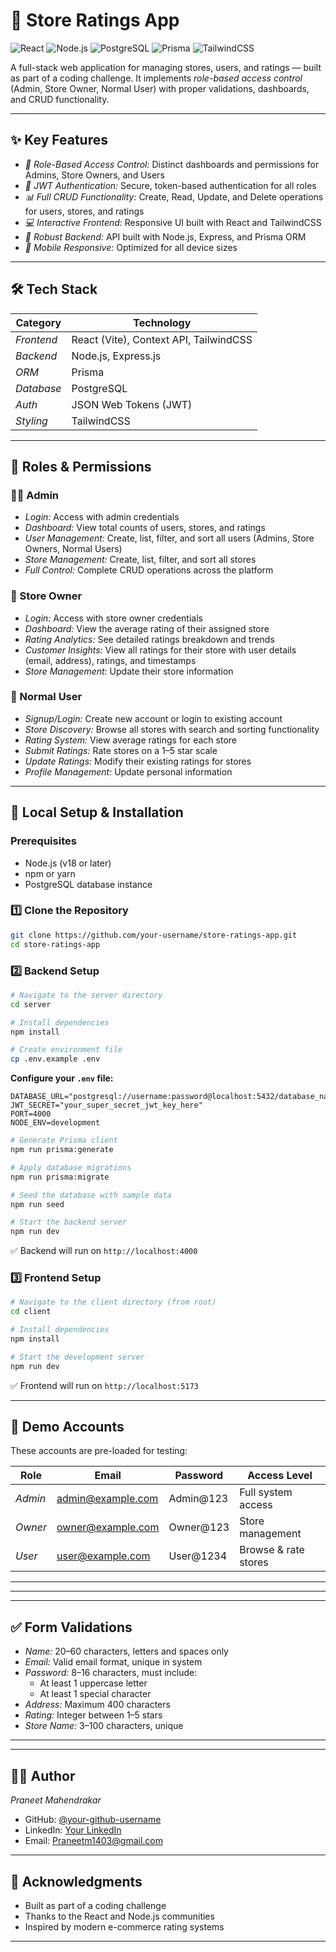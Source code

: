 # 🏪 Store Ratings App

![React](https://img.shields.io/badge/React-20232A?style=for-the-badge&logo=react&logoColor=61DAFB)
![Node.js](https://img.shields.io/badge/Node.js-339933?style=for-the-badge&logo=nodedotjs&logoColor=white)
![PostgreSQL](https://img.shields.io/badge/PostgreSQL-4169E1?style=for-the-badge&logo=postgresql&logoColor=white)
![Prisma](https://img.shields.io/badge/Prisma-2D3748?style=for-the-badge&logo=prisma&logoColor=white)
![TailwindCSS](https://img.shields.io/badge/Tailwind_CSS-38B2AC?style=for-the-badge&logo=tailwind-css&logoColor=white)

A full-stack web application for managing stores, users, and ratings — built as part of a coding challenge. It implements *role-based access control* (Admin, Store Owner, Normal User) with proper validations, dashboards, and CRUD functionality.

---

## ✨ Key Features

- *🔐 Role-Based Access Control:* Distinct dashboards and permissions for Admins, Store Owners, and Users
- *🔑 JWT Authentication:* Secure, token-based authentication for all roles
- *📊 Full CRUD Functionality:* Create, Read, Update, and Delete operations for users, stores, and ratings
- *💻 Interactive Frontend:* Responsive UI built with React and TailwindCSS
- *🚀 Robust Backend:* API built with Node.js, Express, and Prisma ORM
- *📱 Mobile Responsive:* Optimized for all device sizes

---

## 🛠 Tech Stack

| Category      | Technology                                    |
| ------------- | --------------------------------------------- |
| *Frontend*  | React (Vite), Context API, TailwindCSS        |
| *Backend*   | Node.js, Express.js                           |
| *ORM*       | Prisma                                        |
| *Database*  | PostgreSQL                                    |
| *Auth*      | JSON Web Tokens (JWT)                         |
| *Styling*   | TailwindCSS                                   |

---

## 🔑 Roles & Permissions

### 👨‍💼 Admin
- *Login:* Access with admin credentials
- *Dashboard:* View total counts of users, stores, and ratings
- *User Management:* Create, list, filter, and sort all users (Admins, Store Owners, Normal Users)
- *Store Management:* Create, list, filter, and sort all stores
- *Full Control:* Complete CRUD operations across the platform

### 🏪 Store Owner
- *Login:* Access with store owner credentials
- *Dashboard:* View the average rating of their assigned store
- *Rating Analytics:* See detailed ratings breakdown and trends
- *Customer Insights:* View all ratings for their store with user details (email, address), ratings, and timestamps
- *Store Management:* Update their store information

### 👤 Normal User
- *Signup/Login:* Create new account or login to existing account
- *Store Discovery:* Browse all stores with search and sorting functionality
- *Rating System:* View average ratings for each store
- *Submit Ratings:* Rate stores on a 1–5 star scale
- *Update Ratings:* Modify their existing ratings for stores
- *Profile Management:* Update personal information

---


## 🚀 Local Setup & Installation

### Prerequisites
- Node.js (v18 or later)
- npm or yarn
- PostgreSQL database instance

### 1️⃣ Clone the Repository
```bash
git clone https://github.com/your-username/store-ratings-app.git
cd store-ratings-app
```

### 2️⃣ Backend Setup
```bash
# Navigate to the server directory
cd server

# Install dependencies
npm install

# Create environment file
cp .env.example .env
```

**Configure your `.env` file:**
```env
DATABASE_URL="postgresql://username:password@localhost:5432/database_name"
JWT_SECRET="your_super_secret_jwt_key_here"
PORT=4000
NODE_ENV=development
```

```bash
# Generate Prisma client
npm run prisma:generate

# Apply database migrations
npm run prisma:migrate

# Seed the database with sample data
npm run seed

# Start the backend server
npm run dev
```
✅ Backend will run on `http://localhost:4000`

### 3️⃣ Frontend Setup
```bash
# Navigate to the client directory (from root)
cd client

# Install dependencies
npm install

# Start the development server
npm run dev
```
✅ Frontend will run on `http://localhost:5173`

---


## 🧪 Demo Accounts

These accounts are pre-loaded for testing:

| Role         | Email                | Password    | Access Level               |
| ------------ | -------------------- | ----------- | -------------------------- |
| *Admin*    | admin@example.com    | Admin@123   | Full system access         |
| *Owner*    | owner@example.com    | Owner@123   | Store management           |
| *User*     | user@example.com     | User@1234   | Browse & rate stores       |

---


---


---

## ✅ Form Validations

- *Name:* 20–60 characters, letters and spaces only
- *Email:* Valid email format, unique in system
- *Password:* 8–16 characters, must include:
  - At least 1 uppercase letter
  - At least 1 special character
- *Address:* Maximum 400 characters
- *Rating:* Integer between 1–5 stars
- *Store Name:* 3–100 characters, unique

---

---

## 👨‍💻 Author

*Praneet Mahendrakar*

- GitHub: [@your-github-username](https://github.com/Praneetm1403)
- LinkedIn: [Your LinkedIn](https://linkedin.com/in/praneetmahendrakar/)
- Email: Praneetm1403@gmail.com

---

## 🙏 Acknowledgments

- Built as part of a coding challenge
- Thanks to the React and Node.js communities
- Inspired by modern e-commerce rating systems

---
